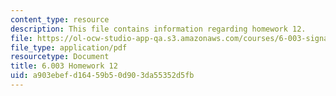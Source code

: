 ```yaml
---
content_type: resource
description: This file contains information regarding homework 12.
file: https://ol-ocw-studio-app-qa.s3.amazonaws.com/courses/6-003-signals-and-systems-fall-2011/a903ebefd16459b50d903da55352d5fb_MIT6_003F11_hw12.pdf
file_type: application/pdf
resourcetype: Document
title: 6.003 Homework 12
uid: a903ebef-d164-59b5-0d90-3da55352d5fb
---
```


